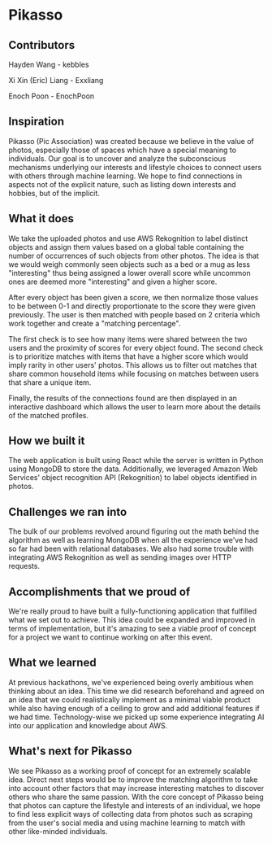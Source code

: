 # Pikasso

## Contributors
Hayden Wang - kebbles

Xi Xin (Eric) Liang - Exxliang

Enoch Poon - EnochPoon

## Inspiration
Pikasso (Pic Association) was created because we believe in the value of photos, especially those of spaces which have a special meaning to individuals. Our goal is to uncover and analyze the subconscious mechanisms underlying our interests and lifestyle choices to connect users with others through machine learning. We hope to find connections in aspects not of the explicit nature, such as listing down interests and hobbies, but of the implicit.

## What it does
We take the uploaded photos and use AWS Rekognition to label distinct objects and assign them values based on a global table containing the number of occurrences of such objects from other photos. The idea is that we would weigh commonly seen objects such as a bed or a mug as less "interesting" thus being assigned a lower overall score while uncommon ones are deemed more "interesting" and given a higher score.

After every object has been given a score, we then normalize those values to be between 0-1 and directly proportionate to the score they were given previously. The user is then matched with people based on 2 criteria which work together and create a "matching percentage".

The first check is to see how many items were shared between the two users and the proximity of scores for every object found. The second check is to prioritize matches with items that have a higher score which would imply rarity in other users' photos. This allows us to filter out matches that share common household items while focusing on matches between users that share a unique item.

Finally, the results of the connections found are then displayed in an interactive dashboard which allows the user to learn more about the details of the matched profiles.

## How we built it
The web application is built using React while the server is written in Python using MongoDB to store the data. Additionally, we leveraged Amazon Web Services' object recognition API (Rekognition) to label objects identified in photos.

## Challenges we ran into
The bulk of our problems revolved around figuring out the math behind the algorithm as well as learning MongoDB when all the experience we've had so far had been with relational databases. We also had some trouble with integrating AWS Rekognition as well as sending images over HTTP requests.

## Accomplishments that we proud of
We're really proud to have built a fully-functioning application that fulfilled what we set out to achieve. This idea could be expanded and improved in terms of implementation, but it's amazing to see a viable proof of concept for a project we want to continue working on after this event.

## What we learned
At previous hackathons, we've experienced being overly ambitious when thinking about an idea. This time we did research beforehand and agreed on an idea that we could realistically implement as a minimal viable product while also having enough of a ceiling to grow and add additional features if we had time. Technology-wise we picked up some experience integrating AI into our application and knowledge about AWS.

## What's next for Pikasso
We see Pikasso as a working proof of concept for an extremely scalable idea. Direct next steps would be to improve the matching algorithm to take into account other factors that may increase interesting matches to discover others who share the same passion. With the core concept of Pikasso being that photos can capture the lifestyle and interests of an individual, we hope to find less explicit ways of collecting data from photos such as scraping from the user's social media and using machine learning to match with other like-minded individuals.
